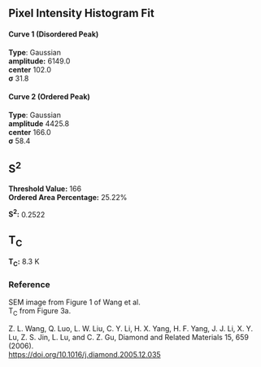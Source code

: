 ## Pixel Intensity Histogram Fit

#### Curve 1 (Disordered Peak)
**Type**: Gaussian\
**amplitude:** 6149.0\
**center** 102.0\
**σ** 31.8


#### Curve 2 (Ordered Peak)
**Type**: Gaussian\
**amplitude** 4425.8\
**center** 166.0\
**σ** 58.4


## S<sup>2</sup>

**Threshold Value:** 166\
**Ordered Area Percentage:** 25.22%


**S<sup>2</sup>:** 0.2522

## T<sub>C</sub>
**T<sub>C</sub>:**  8.3 K


### Reference
SEM image from Figure 1 of Wang et al.\
T<sub>C</sub> from Figure 3a.


Z. L. Wang, Q. Luo, L. W. Liu, C. Y. Li, H. X. Yang, H. F. Yang, J. J. Li, X. Y. Lu, Z. S. Jin, L. Lu, and C. Z. Gu, Diamond and Related Materials 15, 659 (2006).\
https://doi.org/10.1016/j.diamond.2005.12.035
